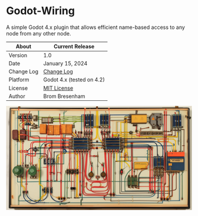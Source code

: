 # Godot-Wiring
A simple Godot 4.x plugin that allows efficient name-based access to any node from any other node.

About      | Current Release
-----------|-----------------------
Version    | 1.0
Date       | January 15, 2024
Change Log | [Change Log](ChangeLog.md)
Platform   | Godot 4.x (tested on 4.2)
License    | [MIT License](LICENSE)
Author     | Brom Bresenham

![WiringImage](Media/README/Wiring-16x9.jpeg)
